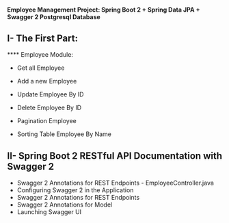 #### Employee Management Project: Spring Boot 2 + Spring Data JPA + Swagger 2 Postgresql Database

## I- The First Part:
**** Employee Module:
- Get all Employee 

- Add a new Employee 

- Update Employee By ID

- Delete Employee By ID

- Pagination Employee

- Sorting Table Employee By Name

## II- Spring Boot 2 RESTful API Documentation with Swagger 2
- Swagger 2 Annotations for REST Endpoints - EmployeeController.java
- Configuring Swagger 2 in the Application
- Swagger 2 Annotations for REST Endpoints
- Swagger 2 Annotations for Model
- Launching Swagger UI